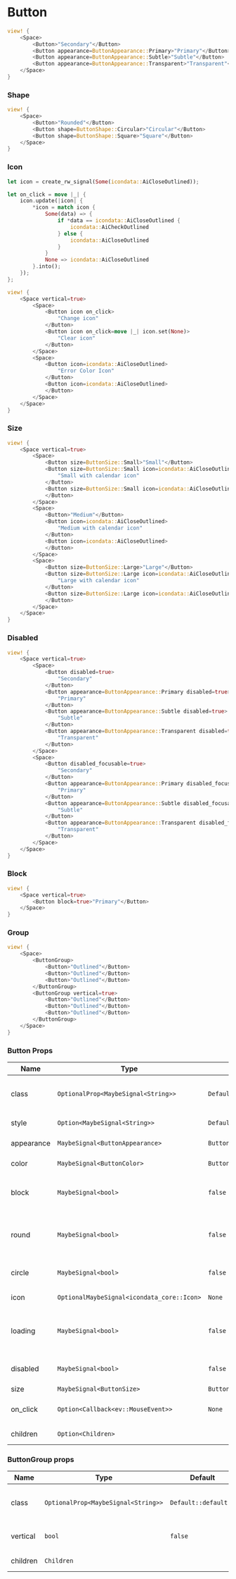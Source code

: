 # Button

```rust demo
view! {
    <Space>
        <Button>"Secondary"</Button>
        <Button appearance=ButtonAppearance::Primary>"Primary"</Button>
        <Button appearance=ButtonAppearance::Subtle>"Subtle"</Button>
        <Button appearance=ButtonAppearance::Transparent>"Transparent"</Button>
    </Space>
}
```

### Shape

```rust demo
view! {
    <Space>
        <Button>"Rounded"</Button>
        <Button shape=ButtonShape::Circular>"Circular"</Button>
        <Button shape=ButtonShape::Square>"Square"</Button>
    </Space>
}
```

### Icon

```rust demo
let icon = create_rw_signal(Some(icondata::AiCloseOutlined));

let on_click = move |_| {
    icon.update(|icon| {
        *icon = match icon {
            Some(data) => {
                if *data == icondata::AiCloseOutlined {
                    icondata::AiCheckOutlined
                } else {
                    icondata::AiCloseOutlined
                }
            }
            None => icondata::AiCloseOutlined
        }.into();
    });
};

view! {
    <Space vertical=true>
        <Space>
            <Button icon on_click>
                "Change icon"
            </Button>
            <Button icon on_click=move |_| icon.set(None)>
                "Clear icon"
            </Button>
        </Space>
        <Space>
            <Button icon=icondata::AiCloseOutlined>
                "Error Color Icon"
            </Button>
            <Button icon=icondata::AiCloseOutlined>
            </Button>
        </Space>
    </Space>
}
```

### Size

```rust demo
view! {
    <Space vertical=true>
        <Space>
            <Button size=ButtonSize::Small>"Small"</Button>
            <Button size=ButtonSize::Small icon=icondata::AiCloseOutlined>
                "Small with calendar icon"
            </Button>
            <Button size=ButtonSize::Small icon=icondata::AiCloseOutlined>
            </Button>
        </Space>
        <Space>
            <Button>"Medium"</Button>
            <Button icon=icondata::AiCloseOutlined>
                "Medium with calendar icon"
            </Button>
            <Button icon=icondata::AiCloseOutlined>
            </Button>
        </Space>
        <Space>
            <Button size=ButtonSize::Large>"Large"</Button>
            <Button size=ButtonSize::Large icon=icondata::AiCloseOutlined>
                "Large with calendar icon"
            </Button>
            <Button size=ButtonSize::Large icon=icondata::AiCloseOutlined>
            </Button>
        </Space>
    </Space>
}
```

### Disabled

```rust demo
view! {
    <Space vertical=true>
        <Space>
            <Button disabled=true>
                "Secondary"
            </Button>
            <Button appearance=ButtonAppearance::Primary disabled=true>
                "Primary"
            </Button>
            <Button appearance=ButtonAppearance::Subtle disabled=true>
                "Subtle"
            </Button>
            <Button appearance=ButtonAppearance::Transparent disabled=true>
                "Transparent"
            </Button>
        </Space>
        <Space>
            <Button disabled_focusable=true>
                "Secondary"
            </Button>
            <Button appearance=ButtonAppearance::Primary disabled_focusable=true>
                "Primary"
            </Button>
            <Button appearance=ButtonAppearance::Subtle disabled_focusable=true>
                "Subtle"
            </Button>
            <Button appearance=ButtonAppearance::Transparent disabled_focusable=true>
                "Transparent"
            </Button>
        </Space>
    </Space>
}
```

### Block

```rust demo
view! {
    <Space vertical=true>
        <Button block=true>"Primary"</Button>
    </Space>
}
```

### Group

```rust demo
view! {
    <Space>
        <ButtonGroup>
            <Button>"Outlined"</Button>
            <Button>"Outlined"</Button>
            <Button>"Outlined"</Button>
        </ButtonGroup>
        <ButtonGroup vertical=true>
            <Button>"Outlined"</Button>
            <Button>"Outlined"</Button>
            <Button>"Outlined"</Button>
        </ButtonGroup>
    </Space>
}
```

### Button Props

| Name | Type | Default | Description |
| --- | --- | --- | --- |
| class | `OptionalProp<MaybeSignal<String>>` | `Default::default()` | Additional classes for the button element. |
| style | `Option<MaybeSignal<String>>` | `Default::default()` | Button's style. |
| appearance | `MaybeSignal<ButtonAppearance>` | `ButtonAppearance::Primary` | Button's variant. |
| color | `MaybeSignal<ButtonColor>` | `ButtonColor::Primary` | Button's color. |
| block | `MaybeSignal<bool>` | `false` | Whether the button is displayed as block. |
| round | `MaybeSignal<bool>` | `false` | Whether the button shows rounded corners. |
| circle | `MaybeSignal<bool>` | `false` | Whether the button is round. |
| icon | `OptionalMaybeSignal<icondata_core::Icon>` | `None` | The icon of the button. |
| loading | `MaybeSignal<bool>` | `false` | Whether the button shows the loading status. |
| disabled | `MaybeSignal<bool>` | `false` | Whether the button is disabled. |
| size | `MaybeSignal<ButtonSize>` | `ButtonSize::Medium` | Button size. |
| on_click | `Option<Callback<ev::MouseEvent>>` | `None` | Listen for button click events. |
| children | `Option<Children>` |  | Button's content. |

### ButtonGroup props

| Name     | Type                                | Default              | Description                               |
| -------- | ----------------------------------- | -------------------- | ----------------------------------------- |
| class    | `OptionalProp<MaybeSignal<String>>` | `Default::default()` | Additional classes for the group element. |
| vertical | `bool`                              | `false`              | Directions of buttons in the group.       |
| children | `Children`                          |                      | ButtonGroup's content.                    |

